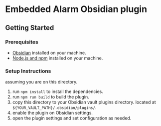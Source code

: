 # Embedded Alarm Obsidian plugin
## Getting Started
### Prerequisites
- [Obsidian](https://obsidian.md/) installed on your machine.
- [Node.js and npm](https://nodejs.org/en/download/) installed on your machine.
### Setup Instructions
assuming you are on this directory.
1. run `npm install` to install the dependencies.
2. run `npm run build` to build the plugin.
3. copy this directory to your Obsidian vault plugins directory. located at `${YOUR_VAULT_PATH}/.obsidian/plugins/`.
4. enable the plugin on Obsidian settings.
5. open the plugin settings and set configuration as needed.
